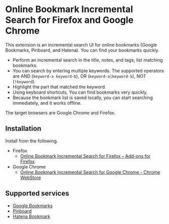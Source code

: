 # Online Bookmark Incremental Search for Firefox and Google Chrome

This extension is an incremental search UI for online bookmarks (Google Bookmarks, Pinboard, and Hatena). You can find your bookmarks quickly.

* Perform an incremental search in the title, notes, and tags; list matching bookmarks.
* You can search by entering multiple keywords. The supported operators are AND (`keyword-a keyword-b`), OR (`keyword-a|keyword-b`), NOT (`!keyword`).
* Highlight the part that matched the keyword.
* Using keyboard shortcuts, You can find bookmarks very quickly.
* Because the bookmark list is saved locally, you can start searching immediately, and it works offline.

The target browsers are Google Chrome and Firefox.

## Installation

Install from the following.

* Firefox
  * [Online Bookmark Incremental Search for Firefox – Add-ons for Firefox](https://addons.mozilla.org/firefox/addon/online-bookmark-inc-search/)
* Google Chrome
  * [Online Bookmark Incremental Search for Google Chrome - Chrome WebStore](https://chrome.google.com/webstore/detail/online-bookmark-incsearch/lpaleambpedcnbeaolhoandbffjgidao)

## Supported services

* [Google Bookmarks](https://www.google.com/bookmarks/)
* [Pinboard](https://pinboard.in/)
* [Hatena Bookmark](http://b.hatena.ne.jp/)
